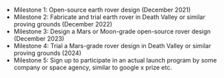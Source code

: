 - Milestone 1: Open-source earth rover design (December 2021)
- Milestone 2: Fabricate and trial earth rover in Death Valley or similar proving grounds (December 2022)
- Milestone 3: Design a Mars or Moon-grade open-source rover design (December 2023)
- Milestone 4: Trial a Mars-grade rover design in Death Valley or similar proving grounds (2024)
- Milestone 5: Sign up to participate in an actual launch program by some company or space agency, similar to google x prize etc.
